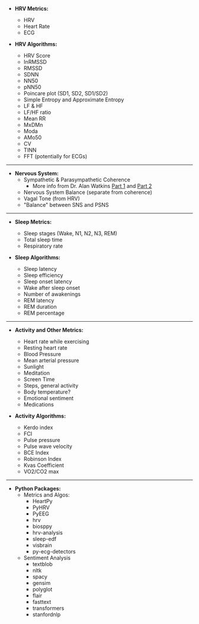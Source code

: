 - **HRV Metrics:**
    - HRV
    - Heart Rate
    - ECG


- **HRV Algorithms:**
    - HRV Score
    - InRMSSD
    - RMSSD
    - SDNN
    - NN50
    - pNN50
    - Poincare plot (SD1, SD2, SD1/SD2)
    - Simple Entropy and Approximate Entropy
    - LF & HF
    - LF/HF ratio
    - Mean RR
    - MxDMn
    - Moda
    - AMo50
    - CV
    - TINN
    - FFT (potentially for ECGs)

---

- **Nervous System:**
  - Sympathetic & Parasympathetic Coherence
    - More info from Dr. Alan Watkins [Part 1](https://youtu.be/q06YIWCR2Js?si=CEQqyBROOto1FCww) and [Part 2](https://youtu.be/Q_fFattg8N0?si=p20w-aUUBnXMgY6e)
  - Nervous System Balance (separate from coherence)
  - Vagal Tone (from HRV)
  - "Balance" between SNS and PSNS

---

- **Sleep Metrics:**
    - Sleep stages (Wake, N1, N2, N3, REM)
    - Total sleep time
    - Respiratory rate


- **Sleep Algorithms:**
    - Sleep latency
    - Sleep efficiency
    - Sleep onset latency
    - Wake after sleep onset
    - Number of awakenings
    - REM latency
    - REM duration
    - REM percentage

---

- **Activity and Other Metrics:**
    - Heart rate while exercising
    - Resting heart rate
    - Blood Pressure
    - Mean arterial pressure
    - Sunlight
    - Meditation
    - Screen Time
    - Steps, general activity
    - Body temperature?
    - Emotional sentiment
    - Medications


- **Activity Algorithms:**
    - Kerdo index
    - FCI
    - Pulse pressure
    - Pulse wave velocity
    - BCE Index
    - Robinson Index
    - Kvas Coefficient
    - VO2/CO2 max

---

- **Python Packages:**
    - Metrics and Algos:
      - HeartPy
      - PyHRV
      - PyEEG
      - hrv
      - biosppy
      - hrv-analysis
      - sleep-edf
      - visbrain
      - py-ecg-detectors
    - Sentiment Analysis
      - textblob
      - nltk
      - spacy
      - gensim
      - polyglot
      - flair
      - fasttext
      - transformers
      - stanfordnlp